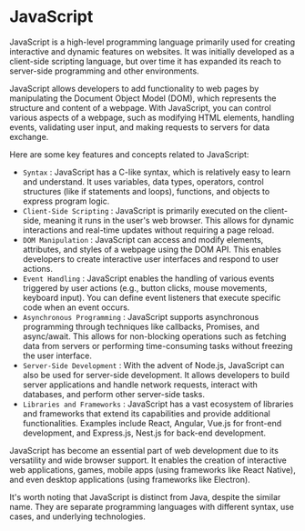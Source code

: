 # JavaScript

JavaScript is a high-level programming language primarily used for creating interactive and dynamic features on websites. It was initially developed as a client-side scripting language, but over time it has expanded its reach to server-side programming and other environments.

JavaScript allows developers to add functionality to web pages by manipulating the Document Object Model (DOM), which represents the structure and content of a webpage. With JavaScript, you can control various aspects of a webpage, such as modifying HTML elements, handling events, validating user input, and making requests to servers for data exchange.

Here are some key features and concepts related to JavaScript:
- `Syntax` : JavaScript has a C-like syntax, which is relatively easy to learn and understand. It uses variables, data types, operators, control structures (like if statements and loops), functions, and objects to express program logic.
- `Client-Side Scripting` : JavaScript is primarily executed on the client-side, meaning it runs in the user's web browser. This allows for dynamic interactions and real-time updates without requiring a page reload.
- `DOM Manipulation` : JavaScript can access and modify elements, attributes, and styles of a webpage using the DOM API. This enables developers to create interactive user interfaces and respond to user actions.
- `Event Handling` : JavaScript enables the handling of various events triggered by user actions (e.g., button clicks, mouse movements, keyboard input). You can define event listeners that execute specific code when an event occurs.
- `Asynchronous Programming` : JavaScript supports asynchronous programming through techniques like callbacks, Promises, and async/await. This allows for non-blocking operations such as fetching data from servers or performing time-consuming tasks without freezing the user interface.
- `Server-Side Development` : With the advent of Node.js, JavaScript can also be used for server-side development. It allows developers to build server applications and handle network requests, interact with databases, and perform other server-side tasks.
- `Libraries and Frameworks` : JavaScript has a vast ecosystem of libraries and frameworks that extend its capabilities and provide additional functionalities. Examples include React, Angular, Vue.js for front-end development, and Express.js, Nest.js for back-end development.

JavaScript has become an essential part of web development due to its versatility and wide browser support. It enables the creation of interactive web applications, games, mobile apps (using frameworks like React Native), and even desktop applications (using frameworks like Electron).

It's worth noting that JavaScript is distinct from Java, despite the similar name. They are separate programming languages with different syntax, use cases, and underlying technologies.
